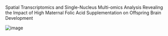 Spatial Transcriptomics and Single-Nucleus Multi-omics Analysis Revealing the Impact of High Maternal Folic Acid Supplementation on Offspring Brain Development 


![image](https://github.com/user-attachments/assets/339066d4-1d6d-4880-b10b-71b3c64e8bc6)
